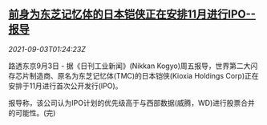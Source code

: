 <!--1630632663000-->
[前身为东芝记忆体的日本铠侠正在安排11月进行IPO--报导](https://cn.reuters.com/article/japan-kioxia-ipo-0903-idCNKBS2FZ034)
------

<div><i>2021-09-03T01:24:23Z</i></div><p>路透东京9月3日 - 据《日刊工业新闻》(Nikkan Kogyo)周五报导，世界第二大闪存芯片制造商、原名为东芝记忆体(TMC)的日本铠侠(Kioxia Holdings Corp)正在安排于11月进行首次公开发行(IPO)。</p><p>报导称，该公司认为IPO计划的优先级高于与西部数据(威腾，WD)进行股票合并的可能性。(完)</p>
